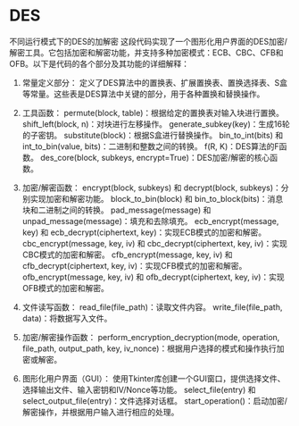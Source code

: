 # DES
不同运行模式下的DES的加解密
这段代码实现了一个图形化用户界面的DES加密/解密工具。它包括加密和解密功能，并支持多种加密模式：ECB、CBC、CFB和OFB。以下是代码的各个部分及其功能的详细解释：

1. 常量定义部分：
    定义了DES算法中的置换表、扩展置换表、置换选择表、S盒等常量。这些表是DES算法中关键的部分，用于各种置换和替换操作。

2. 工具函数：
    permute(block, table)：根据给定的置换表对输入块进行置换。
    shift_left(block, n)：对块进行左移操作。
    generate_subkey(key)：生成16轮的子密钥。
    substitute(block)：根据S盒进行替换操作。
    bin_to_int(bits) 和 int_to_bin(value, bits)：二进制和整数之间的转换。
    f(R, K)：DES算法的F函数。
    des_core(block, subkeys, encrypt=True)：DES加密/解密的核心函数。

3. 加密/解密函数：
    encrypt(block, subkeys) 和 decrypt(block, subkeys)：分别实现加密和解密功能。
    block_to_bin(block) 和 bin_to_block(bits)：消息块和二进制之间的转换。
    pad_message(message) 和 unpad_message(message)：填充和去除填充。
    ecb_encrypt(message, key) 和 ecb_decrypt(ciphertext, key)：实现ECB模式的加密和解密。
    cbc_encrypt(message, key, iv) 和 cbc_decrypt(ciphertext, key, iv)：实现CBC模式的加密和解密。
    cfb_encrypt(message, key, iv) 和 cfb_decrypt(ciphertext, key, iv)：实现CFB模式的加密和解密。
    ofb_encrypt(message, key, iv) 和 ofb_decrypt(ciphertext, key, iv)：实现OFB模式的加密和解密。
4. 文件读写函数：
    read_file(file_path)：读取文件内容。
    write_file(file_path, data)：将数据写入文件。
5. 加密/解密操作函数：
    perform_encryption_decryption(mode, operation, file_path, output_path, key, iv_nonce)：根据用户选择的模式和操作执行加密或解密。

6. 图形化用户界面（GUI）：
    使用Tkinter库创建一个GUI窗口，提供选择文件、选择输出文件、输入密钥和IV/Nonce等功能。
    select_file(entry) 和 select_output_file(entry)：文件选择对话框。
    start_operation()：启动加密/解密操作，并根据用户输入进行相应的处理。
